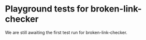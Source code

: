 # Playground tests for broken-link-checker
We are still awaiting the first test run for broken-link-checker.
